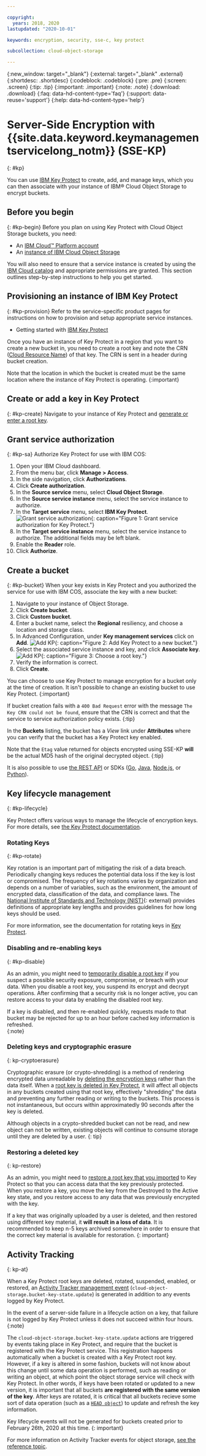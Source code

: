 ```yaml
---

copyright:
  years: 2018, 2020
lastupdated: "2020-10-01"

keywords: encryption, security, sse-c, key protect

subcollection: cloud-object-storage

---
```

{:new_window: target="_blank"}
{:external: target="_blank" .external}
{:shortdesc: .shortdesc}
{:codeblock: .codeblock}
{:pre: .pre}
{:screen: .screen}
{:tip: .tip}
{:important: .important}
{:note: .note}
{:download: .download}
{:faq: data-hd-content-type='faq'}
{:support: data-reuse='support'}
{:help: data-hd-content-type='help'}

# Server-Side Encryption with {{site.data.keyword.keymanagementservicelong_notm}} (SSE-KP)
{: #kp}

You can use [IBM Key Protect](/docs/services/key-protect?topic=key-protect-about) to create, add, and manage keys, which you can then associate with your instance of IBM® Cloud Object Storage to encrypt buckets.

## Before you begin
{: #kp-begin}
Before you plan on using Key Protect with Cloud Object Storage buckets, you need:

- An [IBM Cloud™ Platform account](http://cloud.ibm.com/)
- An [instance of IBM Cloud Object Storage](http://cloud.ibm.com/catalog/services/cloud-object-storage)

You will also need to ensure that a service instance is created by using the [IBM Cloud catalog](https://cloud.ibm.com/catalog) and appropriate permissions are granted. This section outlines step-by-step instructions to help you get started. 

## Provisioning an instance of IBM Key Protect
{: #kp-provision}
Refer to the service-specific product pages for instructions on how to provision and setup appropriate service instances.

- Getting started with [IBM Key Protect](/docs/services/key-protect?topic=key-protect-getting-started-tutorial#getting-started-tutorial) 

Once you have an instance of Key Protect in a region that you want to create a new bucket in, you need to create a root key and note the CRN ([Cloud Resource Name](/docs/account?topic=account-crn)) of that key. The CRN is sent in a header during bucket creation.

Note that the location in which the bucket is created must be the same location where the instance of Key Protect is operating.
{:important}

## Create or add a key in Key Protect
{: #kp-create}
Navigate to your instance of Key Protect and [generate or enter a root key](/docs/services/key-protect?topic=key-protect-getting-started-tutorial).

## Grant service authorization
{: #kp-sa}
Authorize Key Protect for use with IBM COS:

1. Open your IBM Cloud dashboard.
2. From the menu bar, click **Manage > Access**.
3. In the side navigation, click **Authorizations**.
4. Click **Create authorization**.
5. In the **Source service** menu, select **Cloud Object Storage**.
6. In the **Source service instance** menu, select the service instance to authorize.
7. In the **Target service** menu, select **IBM Key Protect**.
  ![Grant service authorization](https://docs-resources.s3.us.cloud-object-storage.appdomain.cloud/kp-grant-auth.png){: caption="Figure 1: Grant service authorization for Key Protect."}
8. In the **Target service instance** menu, select the service instance to authorize. The additional fields may be left blank.
9. Enable the **Reader** role.
10. Click **Authorize**.

## Create a bucket
{: #kp-bucket}
When your key exists in Key Protect and you authorized the service for use with IBM COS, associate the key with a new bucket:

1. Navigate to your instance of Object Storage.
2. Click **Create bucket**.
3. Click **Custom bucket**.
3. Enter a bucket name, select the **Regional** resiliency, and choose a location and storage class.
4. In Advanced Configuration, under **Key management services** click on **Add**.
  ![Add KP](https://docs-resources.s3.us.cloud-object-storage.appdomain.cloud/kp-add.png){: caption="Figure 2: Add Key Protect to a new bucket."}
5. Select the associated service instance and key, and click **Associate key**.
  ![Add KP](https://docs-resources.s3.us.cloud-object-storage.appdomain.cloud/kp-associate-key.png){: caption="Figure 3: Choose a root key."}
5. Verify the information is correct.
6. Click **Create**.

You can choose to use Key Protect to manage encryption for a bucket only at the time of creation. It isn't possible to change an existing bucket to use Key Protect.
{:important}

If bucket creation fails with a `400 Bad Request` error with the message `The Key CRN could not be found`, ensure that the CRN is correct and that the service to service authorization policy exists.
{:tip}

In the **Buckets** listing, the bucket has a _View_ link under **Attributes** where you can verify that the bucket has a Key Protect key enabled.

Note that the `Etag` value returned for objects encrypted using SSE-KP **will** be the actual MD5 hash of the original decrypted object.
{:tip}

It is also possible to use [the REST API](/docs/cloud-object-storage?topic=cloud-object-storage-compatibility-api-bucket-operations#compatibility-api-key-protect) or SDKs ([Go](/docs/cloud-object-storage?topic=cloud-object-storage-using-go#go-examples-kp), [Java](/docs/cloud-object-storage?topic=cloud-object-storage-java#java-examples-kp), [Node.js](/docs/cloud-object-storage?topic=cloud-object-storage-node#node-examples-kp), or [Python](/docs/cloud-object-storage?topic=cloud-object-storage-python#python-examples-kp)).


## Key lifecycle management 
{: #kp-lifecycle}

Key Protect offers various ways to manage the lifecycle of encryption keys.  For more details, see [the Key Protect documentation](/docs/key-protect?topic=key-protect-key-states).

### Rotating Keys
{: #kp-rotate}

Key rotation is an important part of mitigating the risk of a data breach. Periodically changing keys reduces the potential data loss if the key is lost or compromised. The frequency of key rotations varies by organization and depends on a number of variables, such as the environment, the amount of encrypted data, classification of the data, and compliance laws. The [National Institute of Standards and Technology (NIST)](https://www.nist.gov/topics/cryptography){: external} provides definitions of appropriate key lengths and provides guidelines for how long keys should be used.

For more information, see the documentation for rotating keys in [Key Protect](/docs/key-protect?topic=key-protect-set-rotation-policy).

### Disabling and re-enabling keys
{: #kp-disable}

As an admin, you might need to [temporarily disable a root key](/docs/key-protect?topic=key-protect-disable-keys) if you suspect a possible security exposure, compromise, or breach with your data. When you disable a root key, you suspend its encrypt and decrypt operations. After confirming that a security risk is no longer active, you can restore access to your data by enabling the disabled root key.

If a key is disabled, and then re-enabled quickly, requests made to that bucket may be rejected for up to an hour before cached key information is refreshed.  
{:note}

### Deleting keys and cryptographic erasure
{: kp-cryptoerasure}

Cryptographic erasure (or crypto-shredding) is a method of rendering encrypted data  unreadable by [deleting the encryption keys](/docs/key-protect?topic=key-protect-security-and-compliance#data-deletion) rather than the data itself. When a [root key is deleted in Key Protect](/docs/key-protect?topic=key-protect-delete-keys), it will affect all objects in any buckets created using that root key, effectively "shredding" the data and preventing any further reading or writing to the buckets. This process is not instantaneous, but occurs within approximatedly 90 seconds after the key is deleted.

Although objects in a crypto-shredded bucket can not be read, and new object can not be written, existing objects will continue to consume storage until they are deleted by a user.
{: tip}

### Restoring a deleted key 
{: kp-restore}

As an admin, you might need to [restore a root key that you imported](/docs/key-protect?topic=key-protect-restore-keys) to Key Protect so that you can access data that the key previously protected. When you restore a key, you move the key from the Destroyed to the Active key state, and you restore access to any data that was previously encrypted with the key.

If a key that was originally uploaded by a user is deleted, and then restored using different key material, it **will result in a loss of data**. It is recommended to keep n-5 keys archived somewhere in order to ensure that the correct key material is available for restoration.
{: important}

## Activity Tracking
{: kp-at}

When a Key Protect root keys are deleted, rotated, suspended, enabled, or restored, an [Activity Tracker management event](/docs/cloud-object-storage?topic=cloud-object-storage-at-events#at-actions-global) (`cloud-object-storage.bucket-key-state.update`) is generated in addition to any events logged by Key Protect. 

In the event of a server-side failure in a lifecycle action on a key, that failure is not logged by Key Protect unless it does not succeed within four hours.
{:note}

The `cloud-object-storage.bucket-key-state.update` actions are triggered by events taking place in Key Protect, and require that the bucket is registered with the Key Protect service.  This registration happens automatically when a bucket is created with a Key Protect root key. However, if a key is altered in some fashion, buckets will not know about this change until some data operation is performed, such as reading or writing an object, at which point the object storage service will check with Key Protect. In other words, if keys have been rotated or updated to a new version, it is important that all buckets **are registered with the same version of the key**.  After keys are rotated, it is critical that all buckets recieve some sort of data operation (such as a [`HEAD object`](/docs/cloud-object-storage?topic=cloud-object-storage-object-operations#object-operations-head)) to update and refresh the key information.

Key lifecycle events will not be generated for buckets created prior to February 26th, 2020 at this time.
{: important}

For more information on Activity Tracker events for object storage, [see the reference topic](/docs/cloud-object-storage?topic=cloud-object-storage-at-events).
